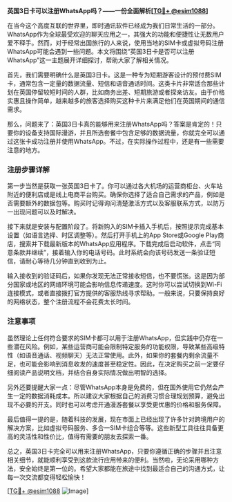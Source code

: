 **英国3日卡可以注册WhatsApp吗？——一份全面解析[[TG💪+ @esim1088](https://t.me/s/esim1088)]**

在当今这个高度互联的世界里，即时通讯软件已经成为我们日常生活的一部分。WhatsApp作为全球最受欢迎的聊天应用之一，其强大的功能和便捷性让无数用户爱不释手。然而，对于经常出国旅行的人来说，使用当地的SIM卡或虚拟号码注册WhatsApp可能会遇到一些问题。本文将围绕“英国3日卡是否可以注册WhatsApp”这一主题展开详细探讨，帮助大家了解相关情况。

首先，我们需要明确什么是英国3日卡。这是一种专为短期游客设计的预付费SIM卡，通常包含一定量的数据流量、短信和语音通话时间。这类卡片非常适合那些计划在英国停留较短时间的人群，比如商务出差、短期旅游或者探亲访友。由于价格实惠且操作简单，越来越多的旅客选择购买这种卡片来满足他们在英国期间的通信需求。

那么，问题来了：英国3日卡真的能够用来注册WhatsApp吗？答案是肯定的！只要你的设备支持国际漫游，并且所选套餐中包含足够的数据流量，你就完全可以通过这张卡成功注册并使用WhatsApp。不过，在实际操作过程中，还是有一些需要注意的地方。

### 注册步骤详解

第一步当然是获取一张英国3日卡了。你可以通过各大机场的运营商柜台、火车站附近的便利店或是线上电商平台购买。确保你选择了适合自己需求的产品，例如是否需要额外的数据包等。购买时记得询问清楚激活方式以及客服联系方式，以防万一出现问题可以及时解决。

接下来就是安装与配置阶段了。将新购入的SIM卡插入手机后，按照提示完成基本设置（如语言选择、时区调整等）。然后打开手机上的App Store或Google Play商店，搜索并下载最新版本的WhatsApp应用程序。下载完成后启动软件，点击“同意条款并继续”，接着输入你的电话号码。此时系统会向该号码发送一条验证短信，请耐心等待几分钟直到收到为止。

输入接收到的验证码后，如果你发现无法正常接收短信，也不要慌张。这是因为部分国家或地区的网络环境可能会影响信息传递速度。这时你可以尝试切换到Wi-Fi连接模式，或者直接拨打官方提供的客服热线寻求帮助。一般来说，只要保持良好的网络状态，整个注册流程不会花费太长时间。

### 注意事项

虽然理论上任何符合要求的SIM卡都可以用于注册WhatsApp，但实践中仍存在一些潜在风险。例如，某些运营商可能会限制特定服务的功能权限，导致某些高级特性（如语音通话、视频聊天）无法正常使用。此外，如果你的套餐内剩余流量不足，也可能会影响到消息收发的速度甚至稳定性。因此，在决定购买之前一定要仔细阅读产品说明文档，并结合自身实际情况做出明智的选择。

另外还要提醒大家一点：尽管WhatsApp本身是免费的，但在国外使用它仍然会产生一定的数据消耗成本。所以建议大家根据自己的消费习惯合理规划预算，避免出现不必要的开支。同时也可以考虑开通漫游套餐以享受更优惠的价格和服务保障。

最后值得一提的是，随着科技的发展，现在市面上已经出现了许多针对跨境用户的解决方案，比如虚拟号码服务、多合一SIM卡组合等等。这些新型工具往往具备更高的灵活性和性价比，值得有需要的朋友去探索一番。

总之，英国3日卡完全可以用来注册WhatsApp，只要你遵循正确的步骤并且注意相关细节，就能顺利享受到这款流行应用带来的便利。当然啦，无论采用哪种方法，安全始终是第一位的。希望大家都能在旅途中找到最适合自己的沟通方式，让每一次交流都变得轻松愉快！

[[TG💪+ @esim1088](https://t.me/s/esim1088) ![Image](https://i.postimg.cc/4NQfJmqS/Snipaste-2025-05-13-00-14-12.png)]